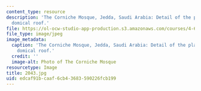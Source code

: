 ```yaml
---
content_type: resource
description: 'The Corniche Mosque, Jedda, Saudi Arabia: Detail of the plastic, sculpture-like
  domical roof.'
file: https://ol-ocw-studio-app-production.s3.amazonaws.com/courses/4-614-religious-architecture-and-islamic-cultures-fall-2002/edcaf91bcaaf6cb43683590226fcb199_2043.jpg
file_type: image/jpeg
image_metadata:
  caption: 'The Corniche Mosque, Jedda, Saudi Arabia: Detail of the plastic, sculpture-like
    domical roof.'
  credit: ''
  image-alt: Photo of The Corniche Mosque
resourcetype: Image
title: 2043.jpg
uid: edcaf91b-caaf-6cb4-3683-590226fcb199
---
```

